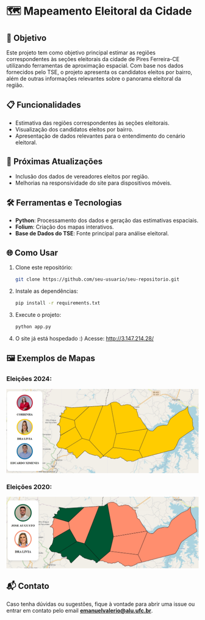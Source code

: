 
# 🗺️ Mapeamento Eleitoral da Cidade

## 🎯 Objetivo
Este projeto tem como objetivo principal estimar as regiões correspondentes às seções eleitorais da cidade de Pires Ferreira-CE utilizando ferramentas de aproximação espacial. Com base nos dados fornecidos pelo TSE, o projeto apresenta os candidatos eleitos por bairro, além de outras informações relevantes sobre o panorama eleitoral da região.

## 📋 Funcionalidades
- Estimativa das regiões correspondentes às seções eleitorais.
- Visualização dos candidatos eleitos por bairro.
- Apresentação de dados relevantes para o entendimento do cenário eleitoral.

## 🚀 Próximas Atualizações
- Inclusão dos dados de vereadores eleitos por região.
- Melhorias na responsividade do site para dispositivos móveis.

## 🛠️ Ferramentas e Tecnologias
- **Python**: Processamento dos dados e geração das estimativas espaciais.
- **Folium**: Criação dos mapas interativos.
- **Base de Dados do TSE**: Fonte principal para análise eleitoral.

## 🌐 Como Usar
1. Clone este repositório:
   ```bash
   git clone https://github.com/seu-usuario/seu-repositorio.git
   ```
2. Instale as dependências:
   ```bash
   pip install -r requirements.txt
   ```
3. Execute o projeto:
   ```bash
   python app.py
   ```
4. O site já está hospedado :) Acesse: http://3.147.214.28/

## 🖼️ Exemplos de Mapas
### Eleições 2024:
![Mapa Eleitoral 2024](Files/2024.jpeg)

### Eleições 2020:
![Mapa Eleitoral 2023](Files/2020.jpeg)
## 📬 Contato
Caso tenha dúvidas ou sugestões, fique à vontade para abrir uma issue ou entrar em contato pelo email **emanuelvalerio@alu.ufc.br**.

